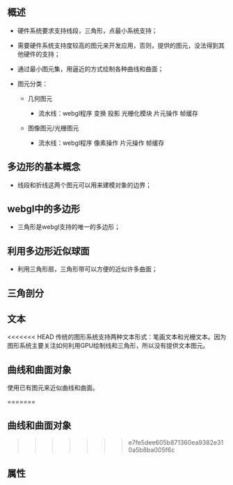 ## 概述

* 硬件系统要求支持线段，三角形，点最小系统支持；
* 需要硬件系统支持度较高的图元来开发应用，否则，提供的图元，没法得到其他硬件的支持；
* 通过最小图元集，用逼近的方式绘制各种曲线和曲面；

* 图元分类：
  - 几何图元
    - 流水线：webgl程序 变换 投影 光栅化模块 片元操作 帧缓存

  - 图像图元/光栅图元
    - 流水线：webgl程序 像素操作 片元操作 帧缓存

## 多边形的基本概念

* 线段和折线这两个图元可以用来建模对象的边界；

## webgl中的多边形

* 三角形是webgl支持的唯一的多边形；

## 利用多边形近似球面

* 利用三角形扇，三角形带可以方便的近似许多曲面；

## 三角剖分

## 文本

<<<<<<< HEAD
传统的图形系统支持两种文本形式：笔画文本和光栅文本。因为图形系统主要关注如何利用GPU绘制线和三角形，所以没有提供文本图元。

## 曲线和曲面对象

使用已有图元来近似曲线和曲面。

=======
## 曲线和曲面对象

>>>>>>> e7fe5dee605b871360ea9382e310a5b8ba005f6c
## 属性